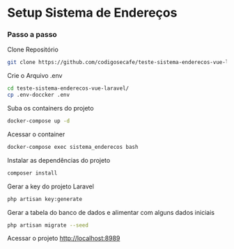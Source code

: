 
# Setup Sistema de Endereços
### Passo a passo
Clone Repositório
```sh
git clone https://github.com/codigosecafe/teste-sistema-enderecos-vue-laravel.git
```


Crie o Arquivo .env
```sh
cd teste-sistema-enderecos-vue-laravel/
cp .env-doccker .env
```

Suba os containers do projeto
```sh
docker-compose up -d
```


Acessar o container
```sh
docker-compose exec sistema_enderecos bash
```

Instalar as dependências do projeto
```sh
composer install
```

Gerar a key do projeto Laravel
```sh
php artisan key:generate
```

Gerar a tabela do banco de dados e alimentar com alguns dados iniciais
```sh
php artisan migrate --seed
```

Acessar o projeto
[http://localhost:8989](http://localhost:8989)



